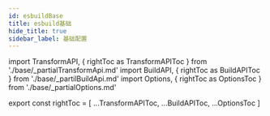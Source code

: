 ```yaml
---
id: esbuildBase
title: esbuild基础
hide_title: true
sidebar_label: 基础配置
---
```


import TransformAPI, { rightToc as TransformAPIToc } from './base/\_partialTransformApi.md'
import BuildAPI, { rightToc as BuildAPIToc } from './base/\_partilBuildApi.md'
import Options, { rightToc as OptionsToc } from './base/\_partialOptions.md'

<TransformAPI />
<BuildAPI />
<Options />

export const rightToc = [
...TransformAPIToc,
...BuildAPIToc,
...OptionsToc
]
